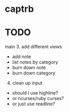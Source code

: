 # captrb


# TODO
main
3. add different views
- add note
- list notes by category
- burn down note
- burn down category


4. clean up input
- should I use highline?
- or ncurses/ruby curses?
- or just use readline?